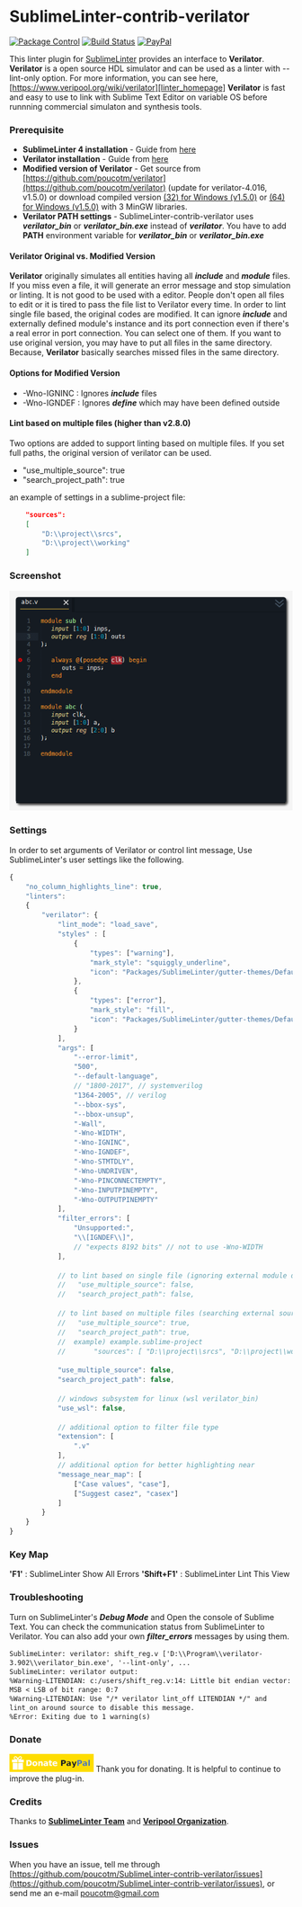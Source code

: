# SublimeLinter-contrib-verilator

[![Package Control](https://packagecontrol.herokuapp.com/downloads/SublimeLinter-contrib-verilator.svg?style=round-square)](https://packagecontrol.io/packages/SublimeLinter-contrib-verilator) [![Build Status](https://api.travis-ci.org/poucotm/SublimeLinter-contrib-verilator.svg?branch=master)](https://travis-ci.org/poucotm/SublimeLinter-contrib-verilator)
[![PayPal](https://img.shields.io/badge/paypal-donate-blue.svg)][PM]

This linter plugin for [SublimeLinter][docs] provides an interface to __Verilator__.
__Verilator__ is a open source HDL simulator and can be used as a linter with --lint-only option.
For more information, you can see here, [https://www.veripool.org/wiki/verilator][linter_homepage]
**Verilator** is fast and easy to use to link with Sublime Text Editor on variable OS before runnning commercial simulaton and synthesis tools.

### Prerequisite

 * __SublimeLinter 4 installation__ - Guide from [here][installation]
 * __Verilator installation__ - Guide from [here][linter-install]
 * __Modified version of Verilator__ - Get source from [https://github.com/poucotm/verilator](https://github.com/poucotm/verilator) (update for verilator-4.016, v1.5.0)
   or download compiled version [(32) for Windows (v1.5.0)](https://raw.githubusercontent.com/poucotm/Links/master/tools/verilator/verilator-v1.5.0-32.zip) or [(64) for Windows (v1.5.0)](https://raw.githubusercontent.com/poucotm/Links/master/tools/verilator/verilator-v1.5.0-64.zip) with 3 MinGW libraries.
 * __Verilator PATH settings__ - SublimeLinter-contrib-verilator uses __*verilator_bin*__ or __*verilator_bin.exe*__ instead of __*verilator*__. You have to add __PATH__ environment variable for __*verilator_bin*__ or __*verilator_bin.exe*__

#### Verilator Original vs. Modified Version

__Verilator__ originally simulates all entities having all __*include*__ and __*module*__ files. If you miss even a file, it will generate an error message and stop simulation or linting. It is not good to be used with a editor. People don't open all files to edit or it is tired to pass the file list to Verilator every time. In order to lint single file based, the original codes are modified. It can ignore __*include*__ and externally defined module's instance and its port connection even if there's a real error in port connection. You can select one of them. If you want to use original version, you may have to put all files in the same directory. Because, __Verilator__ basically searches missed files in the same directory.

#### Options for Modified Version

 * -Wno-IGNINC : Ignores __*include*__ files
 * -Wno-IGNDEF : Ignores __*define*__ which may have been defined outside

#### Lint based on multiple files (higher than v2.8.0)

Two options are added to support linting based on multiple files. If you set full paths, the original version of verilator can be used.

 * "use_multiple_source": true
 * "search_project_path": true

an example of settings in a sublime-project file:
```json
    "sources":
    [
        "D:\\project\\srcs",
        "D:\\project\\working"
    ]
```

### Screenshot

![Image](https://raw.githubusercontent.com/poucotm/Links/master/image/SublimeLinter-Contrib-Verilator/vl-cap.gif)

### Settings

In order to set arguments of Verilator or control lint message, Use SublimeLinter's user settings like the following.

```js
{
    "no_column_highlights_line": true,
    "linters":
    {
        "verilator": {
            "lint_mode": "load_save",
            "styles" : [
                {
                    "types": ["warning"],
                    "mark_style": "squiggly_underline",
                    "icon": "Packages/SublimeLinter/gutter-themes/Default/cog.png"
                },
                {
                    "types": ["error"],
                    "mark_style": "fill",
                    "icon": "Packages/SublimeLinter/gutter-themes/Default/cog.png"
                }
            ],
            "args": [
                "--error-limit",
                "500",
                "--default-language",
                // "1800-2017", // systemverilog
                "1364-2005", // verilog
                "--bbox-sys",
                "--bbox-unsup",
                "-Wall",
                "-Wno-WIDTH",
                "-Wno-IGNINC",
                "-Wno-IGNDEF",
                "-Wno-STMTDLY",
                "-Wno-UNDRIVEN",
                "-Wno-PINCONNECTEMPTY",
                "-Wno-INPUTPINEMPTY",
                "-Wno-OUTPUTPINEMPTY"
            ],
            "filter_errors": [
                "Unsupported:",
                "\\[IGNDEF\\]",
                // "expects 8192 bits" // not to use -Wno-WIDTH
            ],

            // to lint based on single file (ignoring external module definition)
            //   "use_multiple_source": false,
            //   "search_project_path": false,

            // to lint based on multiple files (searching external sources - the same directory or project path)
            //   "use_multiple_source": true,
            //   "search_project_path": true,
            //  example) example.sublime-project
            //       "sources": [ "D:\\project\\srcs", "D:\\project\\working" ]

            "use_multiple_source": false,
            "search_project_path": false,

            // windows subsystem for linux (wsl verilator_bin)
            "use_wsl": false,

            // additional option to filter file type
            "extension": [
                ".v"
            ],
            // additional option for better highlighting near
            "message_near_map": [
                ["Case values", "case"],
                ["Suggest casez", "casex"]
            ]
        }
    }
}
```

### Key Map

__'F1'__ : SublimeLinter Show All Errors
__'Shift+F1'__ : SublimeLinter Lint This View

### Troubleshooting

Turn on SublimeLinter's __*Debug Mode*__ and Open the console of Sublime Text. You can check the communication status from SublimeLinter to Verilator.
You can also add your own __*filter_errors*__ messages by using them.

```
SublimeLinter: verilator: shift_reg.v ['D:\\Program\\verilator-3.902\\verilator_bin.exe', '--lint-only', ...
SublimeLinter: verilator output:
%Warning-LITENDIAN: c:/users/shift_reg.v:14: Little bit endian vector: MSB < LSB of bit range: 0:7
%Warning-LITENDIAN: Use "/* verilator lint_off LITENDIAN */" and lint_on around source to disable this message.
%Error: Exiting due to 1 warning(s)
```

### Donate

[![Doate Image](https://raw.githubusercontent.com/poucotm/Links/master/image/PayPal/donate-paypal.png)][PM]
Thank you for donating. It is helpful to continue to improve the plug-in.

### Credits

Thanks to [__SublimeLinter Team__](https://github.com/SublimeLinter/SublimeLinter3) and [__Veripool Organization__](https://www.veripool.org).

### Issues

When you have an issue, tell me through [https://github.com/poucotm/SublimeLinter-contrib-verilator/issues](https://github.com/poucotm/SublimeLinter-contrib-verilator/issues), or send me an e-mail poucotm@gmail.com

[docs]: http://sublimelinter.readthedocs.org
[linter_homepage]: https://www.veripool.org/wiki/verilator
[installation]: https://packagecontrol.io/packages/SublimeLinter
[download]: https://github.com/SublimeLinter/SublimeLinter/releases/tag/v3.10.10
[linter-install]: https://www.veripool.org/projects/verilator/wiki/Installing
[PP]:https://www.paypal.com/cgi-bin/webscr?cmd=_s-xclick&hosted_button_id=89YVNDSC7DZHQ "PayPal"
[PM]:https://www.paypal.me/poucotm/2.5 "PayPal"
